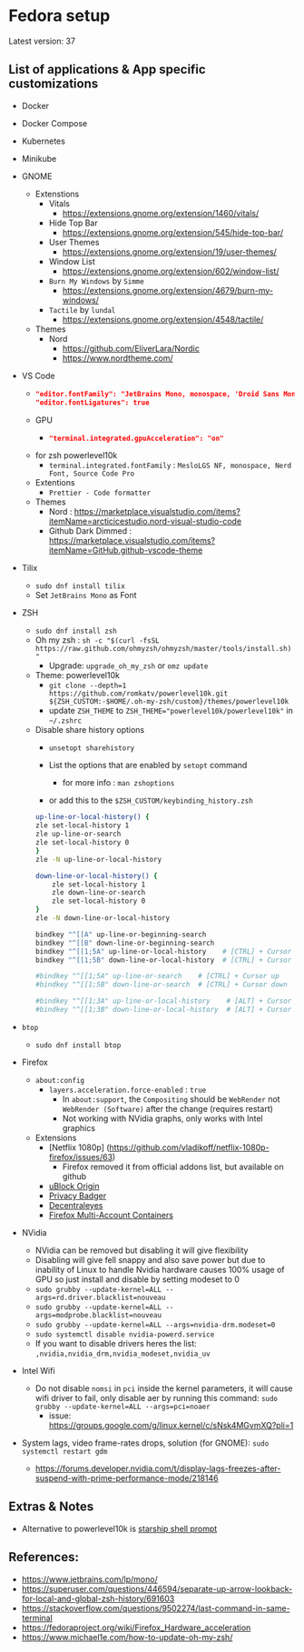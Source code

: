 # Fedora setup

Latest version: 37

## List of applications & App specific customizations

- Docker
- Docker Compose
- Kubernetes
- Minikube
- GNOME
  - Extenstions
    - Vitals
      - https://extensions.gnome.org/extension/1460/vitals/
    - Hide Top Bar
      - https://extensions.gnome.org/extension/545/hide-top-bar/
    - User Themes
      - https://extensions.gnome.org/extension/19/user-themes/
    - Window List
      - https://extensions.gnome.org/extension/602/window-list/
    - `Burn My Windows` by `Simme`
      - https://extensions.gnome.org/extension/4679/burn-my-windows/
    - `Tactile` by `lundal`
      - https://extensions.gnome.org/extension/4548/tactile/
  - Themes
    - Nord
      - https://github.com/EliverLara/Nordic
      - https://www.nordtheme.com/
- VS Code
  - ```json
    "editor.fontFamily": "JetBrains Mono, monospace, 'Droid Sans Mono'",
    "editor.fontLigatures": true
    ```
  - GPU
    - ```json
      "terminal.integrated.gpuAcceleration": "on"
      ```
  - for zsh powerlevel10k
    - `terminal.integrated.fontFamily` : `MesloLGS NF, monospace, Nerd Font, Source Code Pro`
  - Extentions
    - `Prettier - Code formatter`
  - Themes
    - Nord : https://marketplace.visualstudio.com/items?itemName=arcticicestudio.nord-visual-studio-code
    - Github Dark Dimmed : https://marketplace.visualstudio.com/items?itemName=GitHub.github-vscode-theme
- Tilix
  - `sudo dnf install tilix`
  - Set `JetBrains Mono` as Font
- ZSH
  - `sudo dnf install zsh`
  - Oh my zsh : `sh -c "$(curl -fsSL https://raw.github.com/ohmyzsh/ohmyzsh/master/tools/install.sh)"`
    - Upgrade: `upgrade_oh_my_zsh` or `omz update`
  - Theme: powerlevel10k
    - `git clone --depth=1 https://github.com/romkatv/powerlevel10k.git ${ZSH_CUSTOM:-$HOME/.oh-my-zsh/custom}/themes/powerlevel10k`
    - update `ZSH_THEME` to `ZSH_THEME="powerlevel10k/powerlevel10k"` in `~/.zshrc`
  - Disable share history options
    - `unsetopt sharehistory`
    - List the options that are enabled by `setopt` command
      - for more info : `man zshoptions`

    - or add this to the `$ZSH_CUSTOM/keybinding_history.zsh`
    ```sh
    up-line-or-local-history() {
    zle set-local-history 1
    zle up-line-or-search
    zle set-local-history 0
    }
    zle -N up-line-or-local-history

    down-line-or-local-history() {
        zle set-local-history 1
        zle down-line-or-search
        zle set-local-history 0
    }
    zle -N down-line-or-local-history

    bindkey "^[[A" up-line-or-beginning-search
    bindkey "^[[B" down-line-or-beginning-search
    bindkey "^[[1;5A" up-line-or-local-history    # [CTRL] + Cursor up
    bindkey "^[[1;5B" down-line-or-local-history  # [CTRL] + Cursor down

    #bindkey "^[[1;5A" up-line-or-search    # [CTRL] + Cursor up
    #bindkey "^[[1;5B" down-line-or-search  # [CTRL] + Cursor down

    #bindkey "^[[1;3A" up-line-or-local-history    # [ALT] + Cursor up
    #bindkey "^[[1;3B" down-line-or-local-history  # [ALT] + Cursor down
    ```
- `btop`
  - `sudo dnf install btop`
- Firefox
  - `about:config`
    - `layers.acceleration.force-enabled` : `true`
      - In `about:support`, the `Compositing`	should be `WebRender` not `WebRender (Software)` after the change (requires restart)
      - Not working with NVidia graphs, only works with Intel graphics
  - Extensions
    - [Netflix 1080p] (https://github.com/vladikoff/netflix-1080p-firefox/issues/63)
      - Firefox removed it from official addons list, but available on github
    - [uBlock Origin](https://addons.mozilla.org/en-US/firefox/addon/ublock-origin/)
    - [Privacy Badger](https://addons.mozilla.org/en-US/firefox/addon/privacy-badger17/)
    - [Decentraleyes](https://addons.mozilla.org/en-US/firefox/addon/decentraleyes/)
    - [Firefox Multi-Account Containers](https://addons.mozilla.org/en-US/firefox/addon/multi-account-containers/)
- NVidia
  - NVidia can be removed but disabling it will give flexibility 
  - Disabling will give fell snappy and also save power but due to inability of Linux to handle Nvidia hardware causes 100% usage of GPU so just install and disable by setting modeset to 0
  - `sudo grubby --update-kernel=ALL --args=rd.driver.blacklist=nouveau`
  - `sudo grubby --update-kernel=ALL --args=modprobe.blacklist=nouveau`
  - `sudo grubby --update-kernel=ALL --args=nvidia-drm.modeset=0`
  - `sudo systemctl disable nvidia-powerd.service`
  - If you want to disable drivers heres the list: `,nvidia,nvidia_drm,nvidia_modeset,nvidia_uv`
- Intel Wifi
  - Do not disable `nomsi` in `pci` inside the kernel parameters, it will cause wifi driver to fail, only disable aer by running this command: `sudo grubby --update-kernel=ALL --args=pci=noaer`
    - issue: https://groups.google.com/g/linux.kernel/c/sNsk4MGvmXQ?pli=1

- System lags, video frame-rates drops, solution (for GNOME): `sudo systemctl restart gdm`
  - https://forums.developer.nvidia.com/t/display-lags-freezes-after-suspend-with-prime-performance-mode/218146
## Extras & Notes
- Alternative to powerlevel10k is [starship shell prompt](https://starship.rs/)

## References:
- https://www.jetbrains.com/lp/mono/
- https://superuser.com/questions/446594/separate-up-arrow-lookback-for-local-and-global-zsh-history/691603
- https://stackoverflow.com/questions/9502274/last-command-in-same-terminal
- https://fedoraproject.org/wiki/Firefox_Hardware_acceleration
- https://www.michael1e.com/how-to-update-oh-my-zsh/
